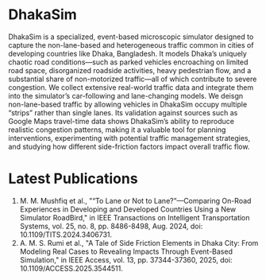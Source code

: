# DhakaSim

DhakaSim is a specialized, event-based microscopic simulator designed to capture the non-lane-based and heterogeneous traffic common in cities of developing countries like Dhaka, Bangladesh. It models Dhaka’s uniquely chaotic road conditions—such as parked vehicles encroaching on limited road space, disorganized roadside activities, heavy pedestrian flow, and a substantial share of non-motorized traffic—all of which contribute to severe congestion. We collect extensive real-world traffic data  and integrate them into the simulator’s car-following and lane-changing models. We deisgn non-lane-based traffic by allowing vehicles in DhakaSim occupy multiple “strips” rather than single lanes. Its validation against sources such as Google Maps travel-time data shows DhakaSim’s ability to reproduce realistic congestion patterns, making it a valuable tool for planning interventions, experimenting with potential traffic management strategies, and studying how different side-friction factors impact overall traffic flow.


# Latest Publications
1. M. M. Mushfiq et al., "“To Lane or Not to Lane?”—Comparing On-Road Experiences in Developing and Developed Countries Using a New Simulator RoadBird," in IEEE Transactions on Intelligent Transportation Systems, vol. 25, no. 8, pp. 8486-8498, Aug. 2024, doi: 10.1109/TITS.2024.3406731.
2. A. M. S. Rumi et al., "A Tale of Side Friction Elements in Dhaka City: From Modeling Real Cases to Revealing Impacts Through Event-Based Simulation," in IEEE Access, vol. 13, pp. 37344-37360, 2025, doi: 10.1109/ACCESS.2025.3544511.
   

